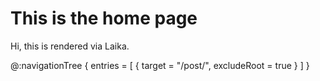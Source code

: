 # This is the home page

Hi, this is rendered via Laika.

@:navigationTree {
  entries = [ { target = "/post/", excludeRoot = true } ]
}